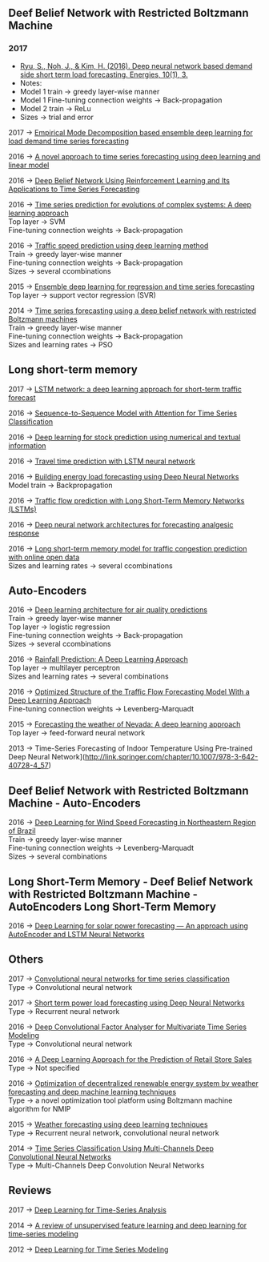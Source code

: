 
## Deef Belief Network with Restricted Boltzmann Machine

### 2017 


- [Ryu, S., Noh, J., & Kim, H. (2016). Deep neural network based demand side short term load forecasting. Energies, 10(1), 3.](https://www.scopus.com/record/display.uri?eid=2-s2.0-85009236706&origin=resultslist&sort=plf-f&src=s&st1=deep+learning+time+series&nlo=&nlr=&nls=&sid=306771ADB79C2181330A84526BFB4363.wsnAw8kcdt7IPYLO0V48gA%3a210&sot=b&sdt=cl&cluster=scosubtype%2c%22ar%22%2ct&sl=40&s=TITLE-ABS-KEY%28deep+learning+time+series%29&relpos=4&citeCnt=0&searchTerm=) 
 - Notes:
  - Model 1 train -> greedy layer-wise manner
  - Model 1 Fine-tuning connection weights -> Back-propagation 
  - Model 2 train -> ReLu 
  - Sizes -> trial and error 

2017 -> [Empirical Mode Decomposition based ensemble deep learning for load demand time series forecasting](https://www.scopus.com/record/display.uri?eid=2-s2.0-85011866839&origin=resultslist&sort=plf-f&src=s&st1=deep+learning+time+series&st2=&sid=306771ADB79C2181330A84526BFB4363.wsnAw8kcdt7IPYLO0V48gA%3a10&sot=b&sdt=b&sl=40&s=TITLE-ABS-KEY%28deep+learning+time+series%29&relpos=0&citeCnt=0&searchTerm=) <br>

2016 -> [A novel approach to time series forecasting using deep learning and linear model](https://www.scopus.com/record/display.uri?eid=2-s2.0-84960451045&origin=resultslist&sort=r-f&src=s&st1=deep+learning+time+series&nlo=&nlr=&nls=&sid=306771ADB79C2181330A84526BFB4363.wsnAw8kcdt7IPYLO0V48gA%3a210&sot=b&sdt=cl&cluster=scosubtype%2c%22ar%22%2ct&sl=40&s=TITLE-ABS-KEY%28deep+learning+time+series%29&relpos=3&citeCnt=0&searchTerm=) <br>

2016 -> [Deep Belief Network Using Reinforcement Learning and Its Applications to Time Series Forecasting](http://link.springer.com/chapter/10.1007/978-3-319-46675-0_4) <br>

2016 -> [Time series prediction for evolutions of complex systems: A deep learning approach](http://ieeexplore.ieee.org/document/7476150/) <br>
Top layer -> SVM <br>
Fine-tuning connection weights -> Back-propagation <br>
  
2016 -> [Traffic speed prediction using deep learning method](http://ieeexplore.ieee.org/document/7795712/)<br>
Train -> greedy layer-wise manner <br>
Fine-tuning connection weights -> Back-propagation <br>
Sizes -> several ccombinations <br>
  
2015 -> [Ensemble deep learning for regression and time series forecasting](http://ieeexplore.ieee.org/abstract/document/7015739/) <br>
Top layer -> support vector regression (SVR) <br>

2014 -> [Time series forecasting using a deep belief network with restricted Boltzmann machines](http://www.sciencedirect.com/science/article/pii/S0925231213007388) <br>
Train -> greedy layer-wise manner <br>
Fine-tuning connection weights -> Back-propagation <br>
Sizes and learning rates -> PSO <br>

## Long short-term memory

2017 -> [LSTM network: a deep learning approach for short-term traffic forecast](http://ieeexplore.ieee.org/document/7874313/) <br>

2016 -> [Sequence-to-Sequence Model with Attention for Time Series Classification](http://ieeexplore.ieee.org/document/7836709/) <br>
  
2016 -> [Deep learning for stock prediction using numerical and textual information](http://ieeexplore.ieee.org/document/7550882/) <br>  
  
2016 -> [Travel time prediction with LSTM neural network](http://ieeexplore.ieee.org/document/7795686/) <br>  
  
2016 -> [Building energy load forecasting using Deep Neural Networks](http://ieeexplore.ieee.org/document/7793413/) <br>
Model train -> Backpropagation <br>

2016 -> [Traffic flow prediction with Long Short-Term Memory Networks (LSTMs)](http://ieeexplore.ieee.org/document/7848593/) <br>
  
2016 -> [Deep neural network architectures for forecasting analgesic response](http://ieeexplore.ieee.org/document/7591352/) <br>

2016 -> [Long short-term memory model for traffic congestion prediction with online open data](http://ieeexplore.ieee.org/document/7795543/) <br>
Sizes and learning rates -> several ccombinations <br>
 
## Auto-Encoders

2016 -> [Deep learning architecture for air quality predictions](https://www.scopus.com/record/display.uri?eid=2-s2.0-84991071427&origin=resultslist&sort=plf-f&src=s&st1=deep+learning+time+series&nlo=&nlr=&nls=&sid=306771ADB79C2181330A84526BFB4363.wsnAw8kcdt7IPYLO0V48gA%3a210&sot=b&sdt=cl&cluster=scosubtype%2c%22ar%22%2ct&sl=40&s=TITLE-ABS-KEY%28deep+learning+time+series%29&relpos=9&citeCnt=0&searchTerm=) <br>
Train -> greedy layer-wise manner <br>
Top layer -> logistic regression <br>
Fine-tuning connection weights -> Back-propagation <br>
Sizes -> several ccombinations <br>

2016 -> [Rainfall Prediction: A Deep Learning Approach](http://link.springer.com/chapter/10.1007/978-3-319-32034-2_13) <br>
Top layer -> multilayer perceptron <br>
Sizes and learning rates -> several combinations <br>
  
2016 -> [Optimized Structure of the Traffic Flow Forecasting Model With a Deep Learning Approach](http://ieeexplore.ieee.org/stamp/stamp.jsp?tp=&arnumber=7517319) <br>
Fine-tuning connection weights -> Levenberg-Marquadt <br>
  
2015 -> [Forecasting the weather of Nevada: A deep learning approach](http://ieeexplore.ieee.org/document/7280812/) <br>
Top layer -> feed-forward neural network  <br>

2013 -> Time-Series Forecasting of Indoor Temperature Using Pre-trained Deep Neural Network](http://link.springer.com/chapter/10.1007/978-3-642-40728-4_57) <br> 
 
## Deef Belief Network with Restricted Boltzmann Machine - Auto-Encoders

2016 -> [Deep Learning for Wind Speed Forecasting in Northeastern Region of Brazil](http://ieeexplore.ieee.org/document/7424040/) <br>
Train -> greedy layer-wise manner <br>
Fine-tuning connection weights -> Levenberg-Marquadt <br>
Sizes -> several combinations <br>

## Long Short-Term Memory - Deef Belief Network with Restricted Boltzmann Machine - AutoEncoders Long Short-Term Memory

2016 -> [Deep Learning for solar power forecasting — An approach using AutoEncoder and LSTM Neural Networks]( http://ieeexplore.ieee.org/document/7844673/) <br>

## Others

2017 -> [Convolutional neural networks for time series classification](http://ieeexplore.ieee.org/document/7870510/) <br>
Type -> Convolutional neural network <br>

2017 -> [Short term power load forecasting using Deep Neural Networks](http://ieeexplore.ieee.org/document/7876196/) <br>
Type -> Recurrent neural network <br>

2016 -> [Deep Convolutional Factor Analyser for Multivariate Time Series Modeling](http://ieeexplore.ieee.org/document/7837993/) <br>
Type -> Convolutional neural network <br>

2016 -> [A Deep Learning Approach for the Prediction of Retail Store Sales](http://ieeexplore.ieee.org/document/7836713/) <br>
Type -> Not specified <br>

2016 -> [Optimization of decentralized renewable energy system by weather forecasting and deep machine learning techniques](http://ieeexplore.ieee.org/document/7796524/) <br>
Type -> a novel optimization tool platform using Boltzmann machine algorithm for NMIP <br>

2015 -> [Weather forecasting using deep learning techniques](http://ieeexplore.ieee.org/document/7415154/) <br>
Type -> Recurrent neural network, convolutional neural network <br>
  
2014 -> [Time Series Classification Using Multi-Channels Deep Convolutional Neural Networks](http://link.springer.com/chapter/10.1007/978-3-319-08010-9_33) <br>
Type -> Multi-Channels Deep Convolution Neural Networks <br>
  
  
## Reviews
  
2017 -> [Deep Learning for Time-Series Analysis](https://arxiv.org/abs/1701.01887) <br>
  
2014 -> [A review of unsupervised feature learning and deep learning for time-series modeling](http://www.sciencedirect.com/science/article/pii/S0167865514000221) <br>

2012 -> [Deep Learning for Time Series Modeling](https://pdfs.semanticscholar.org/a241/a7e26d6baf2c068601813216d3cc09e845ff.pdf) <br>
